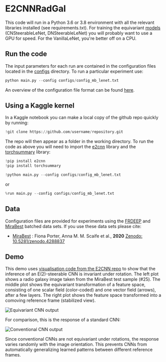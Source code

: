 # E2CNNRadGal

This code will run in a Python 3.6 or 3.8 environment with all the relevant libraries installed (see requirements.txt). For training the equivariant [models](./models.py) (CNSteerableLeNet, DNSteerableLeNet) you will probably want to use a GPU for speed. For the VanillaLeNet, you're better off on a CPU.

## Run the code

The input parameters for each run are contained in the configuration files located in the [configs](./configs) directory. To run a particular experiment use:

```python
python main.py --config configs/config_mb_lenet.txt
```
An overview of the configuration file format can be found [here](./configs/README.md).


## Using a Kaggle kernel

In a Kaggle notebook you can make a local copy of the github repo quickly by running:

```python
!git clone https://github.com/username/repository.git
```

The repo will then appear as a folder in the working directory. To run the code as above you will need to import the [e2cnn]() library and the [torchsummary]() library:

```python
!pip install e2cnn
!pip install torchsummary
```

```python
!python main.py --config configs/config_mb_lenet.txt
```

or

```python
%run main.py --config configs/config_mb_lenet.txt
```


## Data

Configuration files are provided for experiments using the [FRDEEP]() and [MiraBest]() batched data sets. If you use these data sets please cite:

* [MiraBest](https://zenodo.org/record/4288837#.X_XjDC-l3Aw) : Fiona Porter, Anna M. M. Scaife et al., **2020** [Zenodo: 10.5281/zenodo.4288837](https://zenodo.org/record/4288837#.X_XjDC-l3Aw)


## Demo 

This demo uses [visualisation code from the E2CNN repo](https://github.com/QUVA-Lab/e2cnn/blob/master/visualizations/animation.py) to show that the inference of an E(2)-steerable CNN is invariant under rotation. The left plot shows a radio galaxy image taken from the MiraBest test sample (#25). The middle plot shows the equivariant transformation of a feature space, consisting of one scalar field (color-coded) and one vector field (arrows), after a few layers. The right plot shows the feature space transformed into a comoving reference frame (stabilized view).

![Equivariant CNN output](https://github.com/as595/E2CNNRadGal/blob/main/visualisations/mbtest_25_mixed.gif)

For comparison, this is the response of a standard CNN:

![Conventional CNN output](https://github.com/as595/E2CNNRadGal/blob/main/visualisations/mbtest_25_scalar.gif)

Since conventional CNNs are not equivariant under rotations, the response varies randomly with the image orientation.
This prevents CNNs from automatically generalizing learned patterns between different reference frames.
